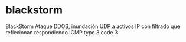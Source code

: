 # blackstorm

BlackStorm Ataque DDOS, inundación UDP a activos IP con filtrado que reflexionan respondiendo ICMP type 3 code 3 


